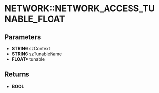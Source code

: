 # NETWORK::NETWORK_ACCESS_TUNABLE_FLOAT

## Parameters
* **STRING** szContext
* **STRING** szTunableName
* **FLOAT\*** tunable

## Returns
* **BOOL**